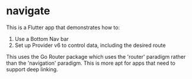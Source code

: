 # navigate

This is a Flutter app that demonstrates how to:

1. Use a Bottom Nav bar
2. Set up Provider v6 to control data, including the desired route

This uses the Go Router package which uses the 'router' paradigm rather than the 'navigation' paradigm. This is more apt for apps that need to support deep linking.
